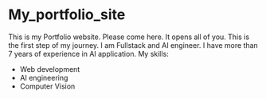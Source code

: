 # My_portfolio_site
This is my Portfolio website. Please come here. It opens all of you.
This is the first step of my journey.
I am Fullstack and AI engineer.
I have more than 7 years of experience in AI application.
My skills:
 - Web development
 - AI engineering
 - Computer Vision
